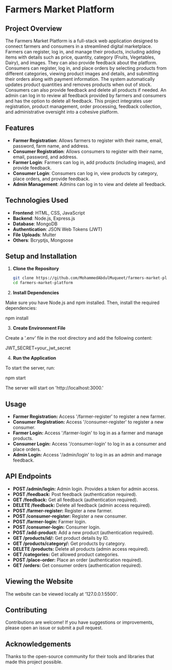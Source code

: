 # Farmers Market Platform

## Project Overview

The Farmers Market Platform is a full-stack web application designed to connect farmers and consumers in a streamlined digital marketplace. Farmers can register, log in, and manage their products, including adding items with details such as price, quantity, category (Fruits, Vegetables, Dairy), and images. They can also provide feedback about the platform. Consumers can register, log in, and place orders by selecting products from different categories, viewing product images and details, and submitting their orders along with payment information. The system automatically updates product quantities and removes products when out of stock. Consumers can also provide feedback and delete all products if needed. An admin can log in to review all feedback provided by farmers and consumers and has the option to delete all feedback. This project integrates user registration, product management, order processing, feedback collection, and administrative oversight into a cohesive platform.

## Features

- **Farmer Registration**: Allows farmers to register with their name, email, password, farm name, and address.
- **Consumer Registration**: Allows consumers to register with their name, email, password, and address.
- **Farmer Login**: Farmers can log in, add products (including images), and provide feedback.
- **Consumer Login**: Consumers can log in, view products by category, place orders, and provide feedback.
- **Admin Management**: Admins can log in to view and delete all feedback.

## Technologies Used

- **Frontend**: HTML, CSS, JavaScript
- **Backend**: Node.js, Express.js
- **Database**: MongoDB
- **Authentication**: JSON Web Tokens (JWT)
- **File Uploads**: Multer
- **Others**: Bcryptjs, Mongoose

## Setup and Installation

1. **Clone the Repository**

   ```bash
   git clone https://github.com/MohammedAbdulMuqueet/farmers-market-platform.git
   cd farmers-market-platform

2. **Install Dependencies**

Make sure you have Node.js and npm installed. Then, install the required dependencies:
   
   npm install

3. **Create Environment File**

Create a '.env' file in the root directory and add the following content: 
    
   JWT_SECRET=your_jwt_secret

4. **Run the Application**

To start the server, run:

   npm start

The server will start on 'http://localhost:3000.'

## Usage

- **Farmer Registration:** Access '/farmer-register' to register a new farmer.
- **Consumer Registration:** Access '/consumer-register' to register a new consumer.
- **Farmer Login:** Access '/farmer-login' to log in as a farmer and manage products.
- **Consumer Login:** Access '/consumer-login' to log in as a consumer and place orders.
- **Admin Login:** Access '/admin/login' to log in as an admin and manage feedback.

## API Endpoints

- **POST /admin/login:** Admin login. Provides a token for admin access.
- **POST /feedback:** Post feedback (authentication required).
- **GET /feedback:** Get all feedback (authentication required).
- **DELETE /feedback:** Delete all feedback (admin access required).
- **POST /farmer-register:** Register a new farmer.
- **POST /consumer-register:** Register a new consumer.
- **POST /farmer-login:** Farmer login.
- **POST /consumer-login:** Consumer login.
- **POST /add-product:** Add a new product (authentication required).
- **GET /products/id/:** Get product details by ID.
- **GET /products/category/:** Get products by category.
- **DELETE /products:** Delete all products (admin access required).
- **GET /categories:** Get allowed product categories.
- **POST /place-order:** Place an order (authentication required).
- **GET /orders:** Get consumer orders (authentication required).

## Viewing the Website

The website can be viewed locally at '127.0.0.1:5500'.

## Contributing

Contributions are welcome! If you have suggestions or improvements, please open an issue or submit a pull request.

## Acknowledgements

Thanks to the open-source community for their tools and libraries that made this project possible.
